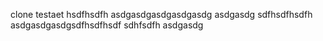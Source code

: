 clone
testaet
hsdfhsdfh
asdgasdgasdgasdgasdg
asdgasdg
sdfhsdfhsdfh
asdgasdgasdgsdfhsdfhsdf
sdhfsdfh
asdgasdg
